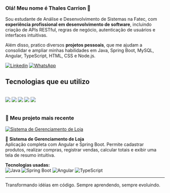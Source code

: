 ### Olá! Meu nome é Thales Carrion 👋

Sou estudante de Análise e Desenvolvimento de Sistemas na Fatec, com **experiência profissional em desenvolvimento de software**, incluindo criação de APIs RESTful, regras de negócio, autenticação de usuários e interfaces intuitivas. 

Além disso, pratico diversos **projetos pessoais**, que me ajudam a consolidar e ampliar minhas habilidades em Java, Spring Boot, MySQL, Angular, TypeScript, HTML, CSS e Node.js.

 
[![Linkedin](https://img.shields.io/badge/LinkedIn-0077B5?style=for-the-badge&logo=linkedin&logoColor=white)](https://www.linkedin.com/in/thales-carrion/)
[![WhatsApp](https://img.shields.io/badge/WhatsApp-25D366?style=for-the-badge&logo=whatsapp&logoColor=white)](https://api.whatsapp.com/send/?phone=5515992717403&text&type=phone_number&app_absent=0)


## Tecnologias que eu utilizo

<div style="display: inline_block"><br>
<img align="center" src="https://img.shields.io/badge/Node.js-43853D?style=for-the-badge&logo=node.js&logoColor=white">
<img align="center" src="https://img.shields.io/badge/TypeScript-007ACC?style=for-the-badge&logo=typescript&logoColor=white">
<img align="center" src="https://img.shields.io/badge/Java-ED8B00?style=for-the-badge&logo=openjdk&logoColor=white">
<img align="center" src="https://img.shields.io/badge/Spring-6DB33F?style=for-the-badge&logo=spring&logoColor=white">
<img align="center" src="https://img.shields.io/badge/Angular-DD0031?style=for-the-badge&logo=angular&logoColor=white">
</div><br>

### 🌟 Meu projeto mais recente

[![Sistema de Gerenciamento de Loja](https://github-readme-stats.vercel.app/api/pin/?username=thalesmanoel&repo=store-management-system&theme=default&hide_border=true)](https://github.com/thalesmanoel/store-management-system)

🛒 **Sistema de Gerenciamento de Loja**  
Aplicação completa com Angular e Spring Boot. Permite cadastrar produtos, realizar compras, registrar vendas, calcular totais e exibir uma tela de resumo intuitiva.  

**Tecnologias usadas:**  
![Java](https://img.shields.io/badge/Java-ED8B00?style=flat&logo=java&logoColor=white) 
![Spring Boot](https://img.shields.io/badge/Spring-6DB33F?style=flat&logo=spring&logoColor=white) 
![Angular](https://img.shields.io/badge/Angular-DD0031?style=flat&logo=angular&logoColor=white)
![TypeScript](https://img.shields.io/badge/TypeScript-007ACC?style=flat&logo=typescript&logoColor=white)

---

Transformando idéias em código. Sempre aprendendo, sempre evoluindo.
